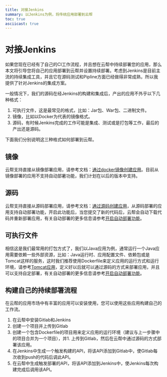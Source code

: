 ```yaml
---
title: 对接Jenkins
summary: 以Jenkins为例，将传统应用部署到云帮
toc: true
asciicast: true
---
```


# 对接Jenkins
如果您现在已经有了自己的CI工作流程，并且想在云帮中持续部署您的应用，那么本文将引导您将自己的应用部署到云帮并设置持续部署。考虑到Jenkins是目前主流的持续集成工具，并且它在源码测试和Pipline方面已经做得非常成熟，所以我提供了针对Jenkins的集成方案。

一般情况下，我们的源码在经Jenkins的构建和集成后，产出的应用不外乎以下几种格式：

1. 可执行文件，这是最常见的格式，比如：Jar包、War包、二进制文件。
1. 镜像，比如以Docker为代表的镜像格式。
1. 源码，有时候Jenkins完成的工作可能是集成、测试或是打包等工作，最后的产出还是源码。

下面我们分别说明这三种格式如何部署到云帮。

## 镜像
云帮支持直接从镜像部署应用，请参考文档：[通过docker镜像创建应用](http://www.rainbond.com/docs/stable/user-manual/create-an-app.html#2-1-docker)。目前从镜像部署的应用不支持自动部暑功能，我们计划在以后的版本中支持。

## 源码
云帮支持直接从源码部署应用，请参考文档：[通过源码创建应用](http://www.rainbond.com/docs/stable/user-manual/create-an-app.html#part-28c173cde44e6408)，从源码部署的应用支持自动部署功能，开启此功能后，当您提交了新的代码后，云帮会自动下载代码并重新部署应用，有关自动部署的更多信息请参考[开启自动部署功能](https://github.com/goodrain/rainbond-docs/blob/master/v3.6/basic-operation/manage/ci-cd.md)。

## 可执行文件
相信这是我们最常用的打包方式了，我们以Java应用为例，通常运行一个Java应用需要依赖一些外部资源，比如：Java运行时、应用配置文件、依赖包或是Tomcat这样的服务，这时我们推荐使用Dockerfile来定义应用的运行方式和运行环境，请参考[Tomcat应用](https://github.com/goodrain-apps/tomcat/tree/master/oraclejdk7-tomcat7)，定义好以后就可以通过源码的方式来部署应用，并且可以支持自定部署，有关自动部署的更多信息请参考[开启自动部署功能](https://github.com/goodrain/rainbond-docs/blob/master/v3.6/basic-operation/manage/ci-cd.md)。

## 构建自己的持续部署流程
在云帮的应用市场中有丰富的应用可以安装使用，您可以使用这些应用构建自己的工作流。

1. 在云帮中安装Gitlab和Jenkins
1. 创建一个项目并上传到Gitlab
1. 创建一个包含Dockerfile的项目用来定义应用的运行环境（建议与上一步骤中的项目合并为一个项目），并1. 上传到Gitlab，然后在云帮中通过源码的方式部署该应用。
1. 在Jenkins中生成一个触发构建的API，将该API添加到Gitlab中，使Gitlab每次收到push的代码后调此API。
1. 在云帮中生成触发部署的API，将该API添加到Jenkins中，使Jenkins每次构建完成后调用该API。

